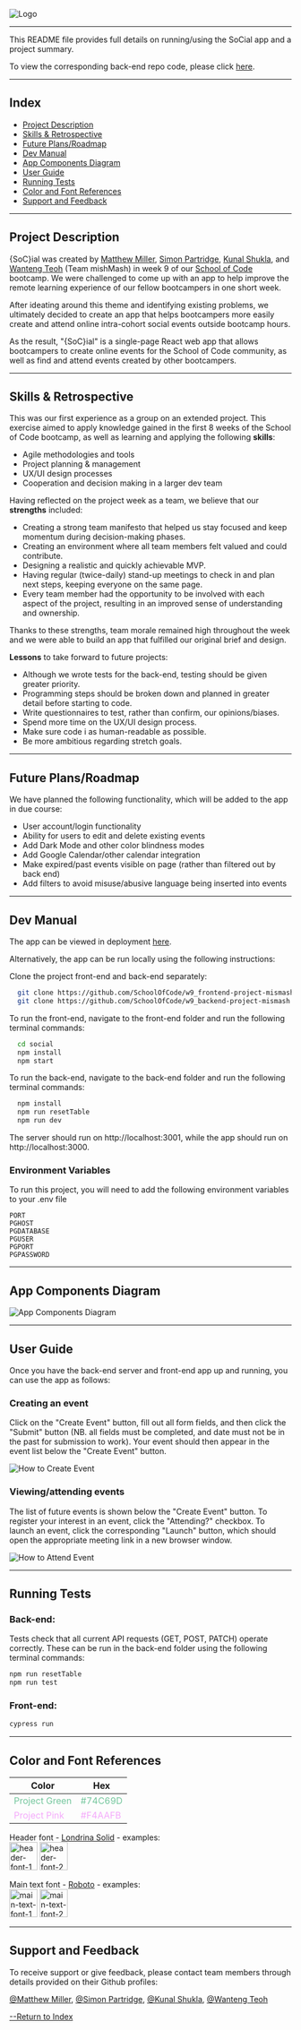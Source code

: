 ![Logo](images/header-font-1.png)

---

This README file provides full details on running/using the SoCial app and a project summary.

To view the corresponding back-end repo code, please click [here](https://github.com/simonpartridge86/SoCial-App-Backend).

---

## Index

- [Project Description](#project-description)
- [Skills & Retrospective](#skills-and-retrospective)
- [Future Plans/Roadmap](#future-plansroadmap)
- [Dev Manual](#dev-manual)
- [App Components Diagram](#app-components-diagram)
- [User Guide](#user-guide)
- [Running Tests](#running-tests)
- [Color and Font References](#color-and-font-references)
- [Support and Feedback](#support-and-feedback)

---

## Project Description

{SoC}ial was created by [Matthew Miller](https://github.com/codedresser), [Simon Partridge](https://github.com/simonpartridge86), [Kunal Shukla](https://github.com/kun-shukla), and [Wanteng Teoh](https://github.com/ten-hub) (Team mishMash) in week 9 of our [School of Code](https://www.schoolofcode.co.uk/) bootcamp. We were challenged to come up with an app to help improve the remote learning experience of our fellow bootcampers in one short week.

After ideating around this theme and identifying existing problems, we ultimately decided to create an app that helps bootcampers more easily create and attend online intra-cohort social events outside bootcamp hours.

As the result, "{SoC}ial" is a single-page React web app that allows bootcampers to create online events for the School of Code community, as well as find and attend events created by other bootcampers.

---

## Skills & Retrospective

This was our first experience as a group on an extended project. This exercise aimed to apply knowledge gained in the first 8 weeks of the School of Code bootcamp, as well as learning and applying the following **skills**:

- Agile methodologies and tools
- Project planning & management
- UX/UI design processes
- Cooperation and decision making in a larger dev team

Having reflected on the project week as a team, we believe that our **strengths** included:

- Creating a strong team manifesto that helped us stay focused and keep momentum during decision-making phases.
- Creating an environment where all team members felt valued and could contribute.
- Designing a realistic and quickly achievable MVP.
- Having regular (twice-daily) stand-up meetings to check in and plan next steps, keeping everyone on the same page.
- Every team member had the opportunity to be involved with each aspect of the project, resulting in an improved sense of understanding and ownership.

Thanks to these strengths, team morale remained high throughout the week and we were able to build an app that fulfilled our original brief and design.

**Lessons** to take forward to future projects:

- Although we wrote tests for the back-end, testing should be given greater priority.
- Programming steps should be broken down and planned in greater detail before starting to code.
- Write questionnaires to test, rather than confirm, our opinions/biases.
- Spend more time on the UX/UI design process.
- Make sure code i as human-readable as possible.
- Be more ambitious regarding stretch goals.

---

## Future Plans/Roadmap

We have planned the following functionality, which will be added to the app in due course:

- User account/login functionality
- Ability for users to edit and delete existing events
- Add Dark Mode and other color blindness modes
- Add Google Calendar/other calendar integration
- Make expired/past events visible on page (rather than filtered out by back end)
- Add filters to avoid misuse/abusive language being inserted into events

---

## Dev Manual

The app can be viewed in deployment [here](https://socialbymishmash.netlify.app/).

Alternatively, the app can be run locally using the following instructions:

Clone the project front-end and back-end separately:

```bash
  git clone https://github.com/SchoolOfCode/w9_frontend-project-mismash.git
  git clone https://github.com/SchoolOfCode/w9_backend-project-mismash.git
```

To run the front-end, navigate to the front-end folder and run the following terminal commands:

```bash
  cd social
  npm install
  npm start
```

To run the back-end, navigate to the back-end folder and run the following terminal commands:

```bash
  npm install
  npm run resetTable
  npm run dev
```

The server should run on http://localhost:3001, while the app should run on http://localhost:3000.

### Environment Variables

To run this project, you will need to add the following environment variables to your .env file

```
PORT
PGHOST
PGDATABASE
PGUSER
PGPORT
PGPASSWORD
```

---

## App Components Diagram

![App Components Diagram](./images/app-structure.png)

---

## User Guide

Once you have the back-end server and front-end app up and running, you can use the app as follows:

### Creating an event

Click on the "Create Event" button, fill out all form fields, and then click the "Submit" button (NB. all fields must be completed, and date must not be in the past for submission to work).
Your event should then appear in the event list below the "Create Event" button.

![How to Create Event](./images/create-event.gif)

### Viewing/attending events

The list of future events is shown below the "Create Event" button. To register your interest in an event, click the "Attending?" checkbox. To launch an event, click the corresponding "Launch" button, which should open the appropriate meeting link in a new browser window.

![How to Attend Event](./images/attend-event.gif)

---

## Running Tests

### Back-end:

Tests check that all current API requests (GET, POST, PATCH) operate correctly. These can be run in the back-end folder using the following terminal commands:

```bash
npm run resetTable
npm run test
```

### Front-end:

```bash
cypress run
```

---

## Color and Font References

| Color                                            | Hex                                        |
| ------------------------------------------------ | ------------------------------------------ |
| <span style="color:#74C69D">Project Green</span> | <span style="color:#74C69D">#74C69D</span> |
| <span style="color:#F4AAFB">Project Pink</span>  | <span style="color:#F4AAFB">#F4AAFB</span> |

Header font - [Londrina Solid](https://fonts.google.com/specimen/Londrina+Solid) - examples:<br>
<img src="./images/header-font-1.png" alt="header-font-1" height="50"/>
<img src="./images/header-font-2.png" alt="header-font-2" height="50"/>

Main text font - [Roboto](https://fonts.google.com/specimen/Roboto) - examples: <br>
<img src="./images/main-text-font-1.png" alt="main-text-font-1" height="50"/>
<img src="./images/main-text-font-2.png" alt="main-text-font-2" height="50"/>

---

## Support and Feedback

To receive support or give feedback, please contact team members through details provided on their Github profiles:

[@Matthew Miller](https://github.com/codedresser),
[@Simon Partridge](https://github.com/simonpartridge86),
[@Kunal Shukla](https://github.com/kun-shukla),
[@Wanteng Teoh](https://github.com/ten-hub)

[--Return to Index](#index)
